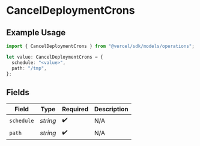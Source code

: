 # CancelDeploymentCrons

## Example Usage

```typescript
import { CancelDeploymentCrons } from "@vercel/sdk/models/operations";

let value: CancelDeploymentCrons = {
  schedule: "<value>",
  path: "/tmp",
};
```

## Fields

| Field              | Type               | Required           | Description        |
| ------------------ | ------------------ | ------------------ | ------------------ |
| `schedule`         | *string*           | :heavy_check_mark: | N/A                |
| `path`             | *string*           | :heavy_check_mark: | N/A                |